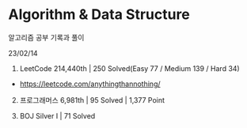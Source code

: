 # Algorithm & Data Structure

알고리즘 공부 기록과 풀이

23/02/14

1. LeetCode 214,440th | 250 Solved(Easy 77 / Medium 139 / Hard 34)
- https://leetcode.com/anythingthannothing/

2. 프로그래머스 6,981th | 95 Solved | 1,377 Point

3. BOJ Silver I | 71 Solved